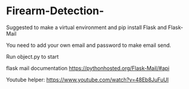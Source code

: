 # Firearm-Detection-

Suggested to make a virtual environment and pip install Flask and Flask-Mail

You need to add your own email and password to make email send.

Run object.py to start

flask mail documentation
https://pythonhosted.org/Flask-Mail/#api

Youtube helper:
https://www.youtube.com/watch?v=48Eb8JuFuUI
